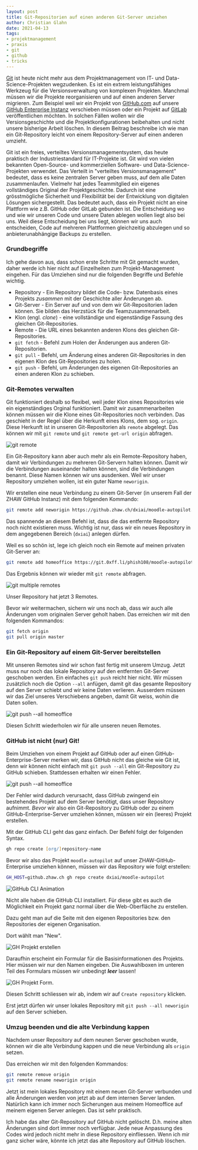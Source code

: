 ```yaml
---
layout: post
title: Git-Repositorien auf einen anderen Git-Server umziehen
author: Christian Glahn
date: 2021-04-13
tags: 
- projektmanagement
- praxis
- git
- github
- tricks
---
```


[Git](https://git-scm.com/) ist heute nicht mehr aus dem Projektmanagement von IT- und Data-Science-Projekten wegzudenken. Es ist ein extrem leistungsfähiges Werkzeug für die Versionsverwaltung von komplexen Projekten. Manchmal müssen wir die Projekte reorganisieren und auf einen anderen Server migrieren. Zum Beispiel weil wir ein Projekt von [GitHub.com](https://github.com) auf unsere [GitHub Enterprise Instanz](https://github.zhaw.ch) verschieben müssen oder ein Projekt auf [GitLab](https://gitlab.com) veröffentlichen möchten. In solchen Fällen wollen wir die Versionsgeschichte und die Projektkonfigurationen beibehalten und nicht unsere bisherige Arbeit löschen. In diesem Beitrag beschreibe ich wie man ein Git-Repository leicht von einem Repository-Server auf einen anderen umzieht. 

Git ist ein freies, verteiltes Versionsmanagementsystem, das heute praktisch der Industriestandard für IT-Projekte ist. Git wird von vielen bekannten Open-Source- und kommerziellen Software- und Data-Science-Projekten verwendet. Das Verteilt in "verteiltes Versionsmanagement" bedeutet, dass es keine zentralen Server geben muss, auf dem alle Daten zusammenlaufen. Vielmehr hat jedes Teammitglied ein eigenes vollständiges Original der Projektgeschichte. Dadurch ist eine grösstmögliche Sicherheit und Flexibilität bei der Entwicklung von digitalen Lösungen sichergestellt. Das bedeutet auch, dass ein Projekt nicht an eine Plattform wie z.B. GitHub oder GitLab gebunden ist. Die Entscheidung wo und wie wir unseren Code und unsere Daten ablegen wollen liegt also bei uns. Weil diese Entscheidung bei uns liegt, können wir uns auch entscheiden, Code auf mehreren Plattformen gleichzeitig abzulegen und so anbieterunabhängige Backups zu erstellen.

### Grundbegriffe

Ich gehe davon aus, dass schon erste Schritte mit Git gemacht wurden, daher werde ich hier nicht auf Einzelheiten zum Projekt-Management eingehen. Für das Umziehen sind nur die folgenden Begriffe und Befehle wichtig. 

- Repository - Ein Repository bildet die Code- bzw. Datenbasis eines Projekts *zusammen* mit der Geschichte aller Änderungen ab. 
- Git-Server - Ein Server auf und von dem wir Git-Repositorien laden können. Sie bilden das Herzstück für die Teamzusammenarbeit.
- Klon (engl. *clone*) - eine vollständige und eigenständige Fassung des gleichen Git-Repositories.
- Remote - Die URL eines bekannten anderen Klons des gleichen Git-Repositories.
- `git fetch` - Befehl zum Holen der Änderungen aus anderen Git-Repositorien.
- `git pull` - Befehl, um Änderung eines anderen Git-Repositories in den eigenen Klon des Git-Repositories zu holen.
- `git push` - Befehl, um Änderungen des eigenen Git-Repositories an einen anderen Klon zu schieben.

### Git-Remotes verwalten

Git funktioniert deshalb so flexibel, weil jeder Klon eines Repositories wie ein eigenständiges Orginal funktioniert. Damit wir zusammenarbeiten können müssen wir die Klone eines Git-Repositories noch verbinden. Das geschieht in der Regel über die Herkunft eines Klons, dem sog. `origin`. Diese Herkunft ist in unseren Git-Repositorien als `remote` abgelegt. Das können wir mit `git remote` und `git remote get-url origin` abfragen. 

![git remote](/assets/images/post_20210413/git_remote.png)

Ein Git-Repository kann aber auch mehr als ein Remote-Repository haben, damit wir Verbindungen zu mehreren Git-Servern halten können. Damit wir die Verbindungen auseinander halten können, sind die Verbindungen benannt. Diese Namen können wir uns ausdenken. Weil wir unser Repository umziehen wollen, ist ein guter Name `neworigin`.

Wir erstellen eine neue Verbindung zu einem Git-Server (in unserem Fall der ZHAW GitHub Instanz) mit dem folgenden Kommando:

```zsh
git remote add neworigin https://github.zhaw.ch/dxiai/moodle-autopilot.git
```

Das spannende an diesem Befehl ist, dass die das entfernte Repository noch nicht existieren muss. Wichtig ist nur, dass wir ein neues Repository in dem angegebenen Bereich (`dxiai`) anlegen dürfen. 

Weil es so schön ist, lege ich gleich noch ein Remote auf meinen privaten Git-Server an: 

```zsh
git remote add homeoffice https://git.0xff.li/phish108/moodle-autopilot.git
```

Das Ergebnis können wir wieder mit `git remote` abfragen. 

![git multiple remotes](/assets/images/post_20210413/git_multiremote.png)

Unser Repository hat jetzt 3 Remotes. 

Bevor wir weitermachen, sichern wir uns noch ab, dass wir auch alle Änderungen vom originalen Server geholt haben. Das erreichen wir mit den folgenden Kommandos:

```zsh
git fetch origin
git pull origin master
```

### Ein Git-Repository auf einem Git-Server bereitstellen

Mit unseren Remotes sind wir schon fast fertig mit unserem Umzug. Jetzt muss nur noch das lokale Repository auf den entfernten Git-Server geschoben werden. Ein einfaches `git push` reicht hier nicht. Wir müssen zusätzlich noch die Option `--all` anfügen, damit git das gesamte Repository auf den Server schiebt und wir keine Daten verlieren. Ausserdem müssen wir das Ziel unseres Verschiebens angeben, damit Git weiss, wohin die Daten sollen.

![git push --all homeoffice](/assets/images/post_20210413/git_push_newremote.png)

Diesen Schritt wiederholen wir für alle unseren neuen Remotes. 

### GitHub ist nicht (nur) Git!

Beim Umziehen von einem Projekt auf GitHub oder auf einen GitHub-Enterprise-Server merken wir, dass GitHub nicht das gleiche wie Git ist, denn wir können nicht einfach mit `git push --all` ein Git-Repository zu GitHub schieben. Stattdessen erhalten wir einen Fehler.

![git push --all homeoffice](/assets/images/post_20210413/git_push_github.png)

Der Fehler wird dadurch verursacht, dass GitHub zwingend ein bestehendes Projekt auf dem Server benötigt, dass unser Repository aufnimmt. *Bevor* wir also ein Git-Repository zu GitHub oder zu einem GitHub-Enterprise-Server umziehen können, müssen wir ein (leeres) Projekt erstellen. 

Mit der GitHub CLI geht das ganz einfach. Der Befehl folgt der folgenden Syntax.

```zsh
gh repo create [org/]repository-name
```

Bevor wir also das Projekt `moodle-autopilot` auf unser ZHAW-GitHub-Enterprise umziehen können, müssen wir das Repository wie folgt erstellen: 

```zsh
GH_HOST=github.zhaw.ch gh repo create dxiai/moodle-autopilot
```

![GitHub CLI Animation](/assets/images/post_20210413/gh_cli_repo_create.gif)

Nicht alle haben die GitHub CLI installiert. Für diese gibt es auch die Möglichkeit ein Projekt ganz normal über die Web-Oberfläche zu erstellen.

Dazu geht man auf die Seite mit den eigenen Repositories bzw. den Repositories der eigenen Organisation. 

Dort wählt man "New".

![GH Projekt erstellen](/assets/images/post_20210413/gh_newproject.png)

Daraufhin erscheint ein Formular für die Basisinformationen des Projekts. Hier müssen wir nur den Namen eingeben. Die Auswahlboxen im unteren Teil des Formulars müssen wir unbedingt ***leer*** lassen!

![GH Projekt Form](/assets/images/post_20210413/gh_projectoptions.png).

Diesen Schritt schliessen wir ab, indem wir auf `Create repository` klicken. 

Erst jetzt dürfen wir unser lokales Repository mit `git push --all neworigin` auf den Server schieben. 

### Umzug beenden und die alte Verbindung kappen

Nachdem unser Repository auf dem neunen Server geschoben wurde, können wir die alte Verbindung kappen und die neue Verbindung als `origin` setzen. 

Das erreichen wir mit den folgenden Kommandos: 

```zsh
git remote remove origin
git remote rename neworigin origin
```

Jetzt ist mein lokales Repository mit einem neuen Git-Server verbunden und alle Änderungen werden von jetzt ab auf dem internen Server landen. 
Natürlich kann ich immer noch Sicherungen aus meinem Homeoffice auf meinem eigenen Server anlegen. Das ist sehr praktisch. 

Ich habe das alter Git-Repository auf GitHub nicht gelöscht. D.h. meine alten Änderungen sind dort immer noch verfügbar. Jede neue Anpassung des Codes wird jedoch nicht mehr in diese Repository einfliessen. Wenn ich mir ganz sicher wäre, könnte ich jetzt das alte Repository auf GitHub löschen. 
